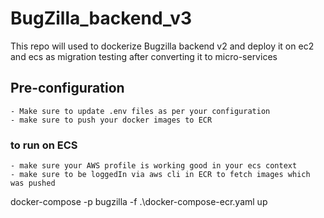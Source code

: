 # BugZilla_backend_v3
This repo will used to dockerize Bugzilla backend v2 and deploy it on ec2 and ecs as migration testing after converting it to micro-services 

## Pre-configuration
    - Make sure to update .env files as per your configuration
    - make sure to push your docker images to ECR 



### to run on ECS 
    - make sure your AWS profile is working good in your ecs context
    - make sure to be loggedIn via aws cli in ECR to fetch images which was pushed

docker-compose -p bugzilla  -f .\docker-compose-ecr.yaml  up




